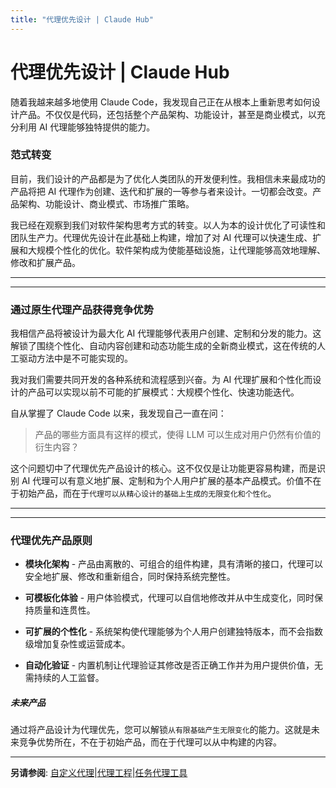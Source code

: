 ```yaml
---
title: "代理优先设计 | Claude Hub"
---
```


# 代理优先设计 | Claude Hub

随着我越来越多地使用 Claude Code，我发现自己正在从根本上重新思考如何设计产品。不仅仅是代码，还包括整个产品架构、功能设计，甚至是商业模式，以充分利用 AI 代理能够独特提供的能力。

### 范式转变[​](#the-paradigm-shift "Direct link to 范式转变")

目前，我们设计的产品都是为了优化人类团队的开发便利性。我相信未来最成功的产品将把 AI 代理作为创建、迭代和扩展的一等参与者来设计。一切都会改变。产品架构、功能设计、商业模式、市场推广策略。

我已经在观察到我们对软件架构思考方式的转变。以人为本的设计优化了可读性和团队生产力。代理优先设计在此基础上构建，增加了对 AI 代理可以快速生成、扩展和大规模个性化的优化。软件架构成为使能基础设施，让代理能够高效地理解、修改和扩展产品。

* * *

* * *

### 通过原生代理产品获得竞争优势[​](#competitive-advantage-through-agent-native-products "Direct link to 通过原生代理产品获得竞争优势")

我相信产品将被设计为最大化 AI 代理能够代表用户创建、定制和分发的能力。这解锁了围绕个性化、自动内容创建和动态功能生成的全新商业模式，这在传统的人工驱动方法中是不可能实现的。

我对我们需要共同开发的各种系统和流程感到兴奋。为 AI 代理扩展和个性化而设计的产品可以实现以前不可能的扩展模式：大规模个性化、快速功能迭代。

自从掌握了 Claude Code 以来，我发现自己一直在问：

> 产品的哪些方面具有这样的模式，使得 LLM 可以生成对用户仍然有价值的衍生内容？

这个问题切中了代理优先产品设计的核心。这不仅仅是让功能更容易构建，而是识别 AI 代理可以有意义地扩展、定制和为个人用户扩展的基本产品模式。价值不在于初始产品，而在于`代理可以从精心设计的基础上生成的无限变化和个性化`。

* * *

* * *

### 代理优先产品原则[​](#agent-first-product-principles "Direct link to 代理优先产品原则")

-   **模块化架构** - 产品由离散的、可组合的组件构建，具有清晰的接口，代理可以安全地扩展、修改和重新组合，同时保持系统完整性。
    
-   **可模板化体验** - 用户体验模式，代理可以自信地修改并从中生成变化，同时保持质量和连贯性。
    
-   **可扩展的个性化** - 系统架构使代理能够为个人用户创建独特版本，而不会指数级增加复杂性或运营成本。
    
-   **自动化验证** - 内置机制让代理验证其修改是否正确工作并为用户提供价值，无需持续的人工监督。
    

##### 未来产品

通过将产品设计为代理优先，您可以解锁`从有限基础产生无限变化`的能力。这就是未来竞争优势所在，不在于初始产品，而在于代理可以从中构建的内容。


* * *

**另请参阅**: [自定义代理](/mechanics-custom-agents.html)|[代理工程](/mechanics-agent-engineering.html)|[任务代理工具](/mechanics-task-agent-tools.html)

